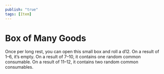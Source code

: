 ```yaml
---
publish: "true"
tags: [Item]
---
```

# Box of Many Goods

Once per long rest, you can open this small box and roll a d12. On a result of 1–6, it’s empty. On a result of 7–10, it contains one random common consumable. On a result of 11–12, it contains two random common consumables.
